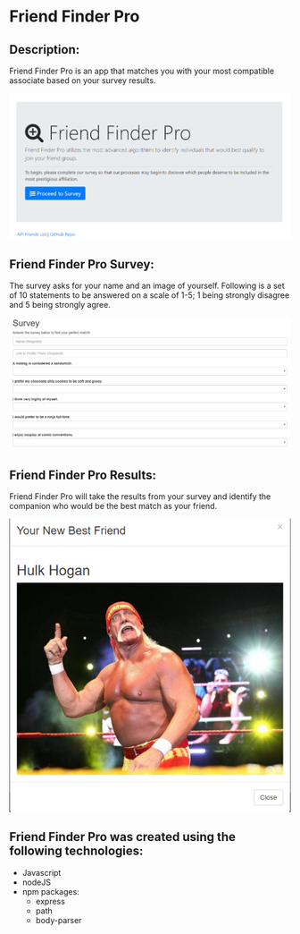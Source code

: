 # Friend Finder Pro
## Description:
Friend Finder Pro is an app that matches you with your most compatible associate based on your survey results.

![img](app/public/images/homepage.png)

## Friend Finder Pro Survey:
The survey asks for your name and an image of yourself. Following is a set of 10 statements to be answered on a scale of 1-5; 1 being strongly disagree and 5 being strongly agree.

![img](app/public/images/survey.png)

## Friend Finder Pro Results:
Friend Finder Pro will take the results from your survey and identify the companion who would be the best match as your friend.

![img](app/public/images/results.png)

## Friend Finder Pro was created using the following technologies:
* Javascript
* nodeJS
* npm packages:
    * express
    * path
    * body-parser
